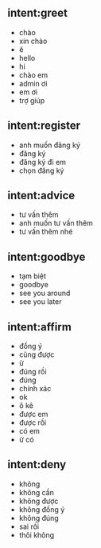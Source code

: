 ## intent:greet
- chào 
- xin chào
- ê
- hello
- hi
- chào em
- admin ơi
- em ơi
- trợ giúp
## intent:register
- anh muốn đăng ký
- đăng ký
- đăng ký đi em
- chọn đăng ký
## intent:advice
- tư vấn thêm
- anh muốn tư vấn thêm
- tư vấn thêm nhé
## intent:goodbye
- tạm biệt
- goodbye
- see you around
- see you later
## intent:affirm
- đồng ý    
- cũng được
- ừ
- đúng rồi
- đúng
- chính xác
- ok
- ô kê
- được em
- được rồi
- có em
- ừ có
## intent:deny
- không
- không cần
- không được
- không đồng ý
- không đúng
- sai rồi
- thôi không


